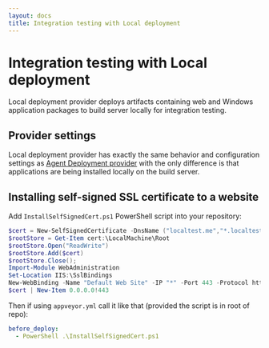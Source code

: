 ```yaml
---
layout: docs
title: Integration testing with Local deployment
---
```


# Integration testing with Local deployment

Local deployment provider deploys artifacts containing web and Windows application packages to build server locally for integration testing.

## Provider settings

Local deployment provider has exactly the same behavior and configuration settings as [Agent Deployment provider](/docs/deployment/agent) with the only difference is that applications
are being installed locally on the build server.

## Installing self-signed SSL certificate to a website

Add `InstallSelfSignedCert.ps1` PowerShell script into your repository:

```powershell
$cert = New-SelfSignedCertificate -DnsName ("localtest.me","*.localtest.me") -CertStoreLocation cert:\LocalMachine\My
$rootStore = Get-Item cert:\LocalMachine\Root
$rootStore.Open("ReadWrite")
$rootStore.Add($cert)
$rootStore.Close();
Import-Module WebAdministration
Set-Location IIS:\SslBindings
New-WebBinding -Name "Default Web Site" -IP "*" -Port 443 -Protocol https
$cert | New-Item 0.0.0.0!443
```

Then if using `appveyor.yml` call it like that (provided the script is in root of repo):

```yaml
before_deploy:
  - PowerShell .\InstallSelfSignedCert.ps1
```
